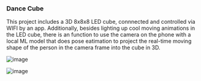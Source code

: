 ### Dance Cube

This project includes a 3D 8x8x8 LED cube, connnected and controlled via WIFI by an app. Additionally, besides lighting up cool moving animations in the LED cube, there is an function to use the camera on the phone with a local ML model that does pose eatimation to project the real-time moving shape of the person in the camera frame into the cube in 3D.


![image](https://user-images.githubusercontent.com/89616796/231640521-6e43ef89-aa31-4e59-8e8f-6284d2ae8689.png)

![image](https://user-images.githubusercontent.com/89616796/231641059-f0cbfca0-45f1-40ad-bc0e-7bd2fbc2c72c.png)
